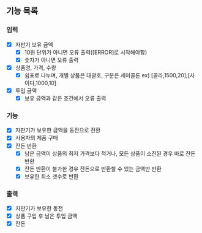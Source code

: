 ## 기능 목록

### 입력

- [x] 자판기 보유 금액
    - [x] 10원 단위가 아니면 오류 출력([ERROR]로 시작해야함)
    - [x] 숫자가 아니면 오류 출력
- [x] 상품명, 가격, 수량
    - [x] 쉼표로 나누며, 개별 상품은 대괄호, 구분은 세미콜론 ex) [콜라,1500,20];[사이다,1000,10]
- [x] 투입 금액
    - [x] 보유 금액과 같은 조건에서 오류 출력

### 기능

- [x] 자판기가 보유한 금액을 동전으로 전환
- [x] 사용자의 제품 구매
- [x] 잔돈 반환
    - [x] 남은 금액이 상품의 최저 가격보다 적거나, 모든 상품이 소진된 경우 바로 잔돈 반환
    - [x] 잔돈 반환이 불가한 경우 잔돈으로 반환할 수 있는 금액만 반환
    - [x] 보유한 최소 갯수로 반환

### 출력

- [x] 자판기가 보유한 동전
- [x] 상품 구입 후 남은 투입 금액
- [x] 잔돈